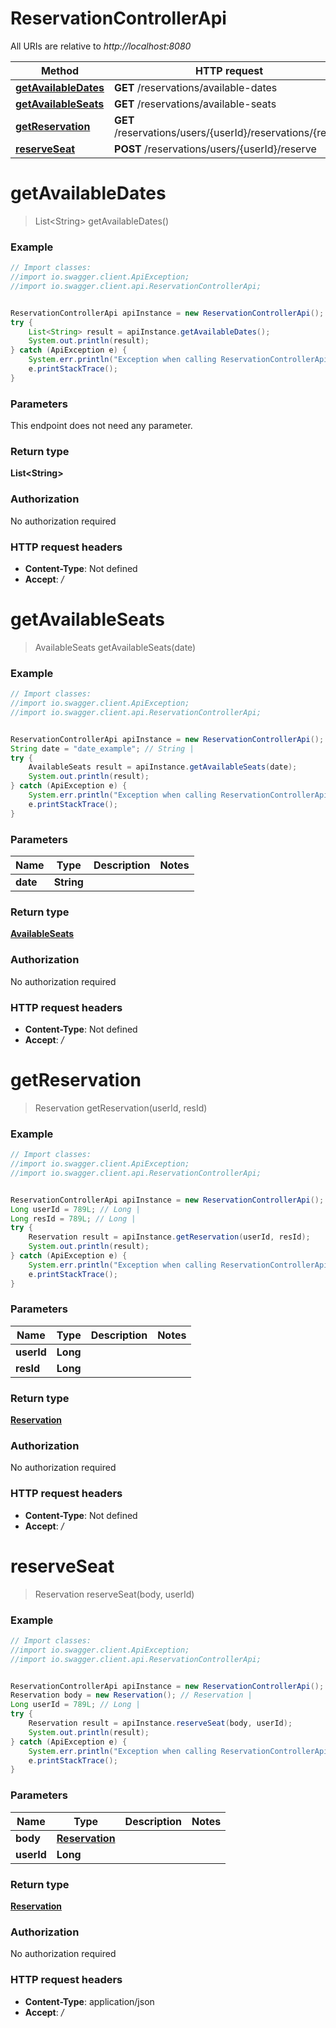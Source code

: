 # ReservationControllerApi

All URIs are relative to *http://localhost:8080*

Method | HTTP request | Description
------------- | ------------- | -------------
[**getAvailableDates**](ReservationControllerApi.md#getAvailableDates) | **GET** /reservations/available-dates | 
[**getAvailableSeats**](ReservationControllerApi.md#getAvailableSeats) | **GET** /reservations/available-seats | 
[**getReservation**](ReservationControllerApi.md#getReservation) | **GET** /reservations/users/{userId}/reservations/{resId} | 
[**reserveSeat**](ReservationControllerApi.md#reserveSeat) | **POST** /reservations/users/{userId}/reserve | 

<a name="getAvailableDates"></a>
# **getAvailableDates**
> List&lt;String&gt; getAvailableDates()



### Example
```java
// Import classes:
//import io.swagger.client.ApiException;
//import io.swagger.client.api.ReservationControllerApi;


ReservationControllerApi apiInstance = new ReservationControllerApi();
try {
    List<String> result = apiInstance.getAvailableDates();
    System.out.println(result);
} catch (ApiException e) {
    System.err.println("Exception when calling ReservationControllerApi#getAvailableDates");
    e.printStackTrace();
}
```

### Parameters
This endpoint does not need any parameter.

### Return type

**List&lt;String&gt;**

### Authorization

No authorization required

### HTTP request headers

 - **Content-Type**: Not defined
 - **Accept**: */*

<a name="getAvailableSeats"></a>
# **getAvailableSeats**
> AvailableSeats getAvailableSeats(date)



### Example
```java
// Import classes:
//import io.swagger.client.ApiException;
//import io.swagger.client.api.ReservationControllerApi;


ReservationControllerApi apiInstance = new ReservationControllerApi();
String date = "date_example"; // String | 
try {
    AvailableSeats result = apiInstance.getAvailableSeats(date);
    System.out.println(result);
} catch (ApiException e) {
    System.err.println("Exception when calling ReservationControllerApi#getAvailableSeats");
    e.printStackTrace();
}
```

### Parameters

Name | Type | Description  | Notes
------------- | ------------- | ------------- | -------------
 **date** | **String**|  |

### Return type

[**AvailableSeats**](AvailableSeats.md)

### Authorization

No authorization required

### HTTP request headers

 - **Content-Type**: Not defined
 - **Accept**: */*

<a name="getReservation"></a>
# **getReservation**
> Reservation getReservation(userId, resId)



### Example
```java
// Import classes:
//import io.swagger.client.ApiException;
//import io.swagger.client.api.ReservationControllerApi;


ReservationControllerApi apiInstance = new ReservationControllerApi();
Long userId = 789L; // Long | 
Long resId = 789L; // Long | 
try {
    Reservation result = apiInstance.getReservation(userId, resId);
    System.out.println(result);
} catch (ApiException e) {
    System.err.println("Exception when calling ReservationControllerApi#getReservation");
    e.printStackTrace();
}
```

### Parameters

Name | Type | Description  | Notes
------------- | ------------- | ------------- | -------------
 **userId** | **Long**|  |
 **resId** | **Long**|  |

### Return type

[**Reservation**](Reservation.md)

### Authorization

No authorization required

### HTTP request headers

 - **Content-Type**: Not defined
 - **Accept**: */*

<a name="reserveSeat"></a>
# **reserveSeat**
> Reservation reserveSeat(body, userId)



### Example
```java
// Import classes:
//import io.swagger.client.ApiException;
//import io.swagger.client.api.ReservationControllerApi;


ReservationControllerApi apiInstance = new ReservationControllerApi();
Reservation body = new Reservation(); // Reservation | 
Long userId = 789L; // Long | 
try {
    Reservation result = apiInstance.reserveSeat(body, userId);
    System.out.println(result);
} catch (ApiException e) {
    System.err.println("Exception when calling ReservationControllerApi#reserveSeat");
    e.printStackTrace();
}
```

### Parameters

Name | Type | Description  | Notes
------------- | ------------- | ------------- | -------------
 **body** | [**Reservation**](Reservation.md)|  |
 **userId** | **Long**|  |

### Return type

[**Reservation**](Reservation.md)

### Authorization

No authorization required

### HTTP request headers

 - **Content-Type**: application/json
 - **Accept**: */*

